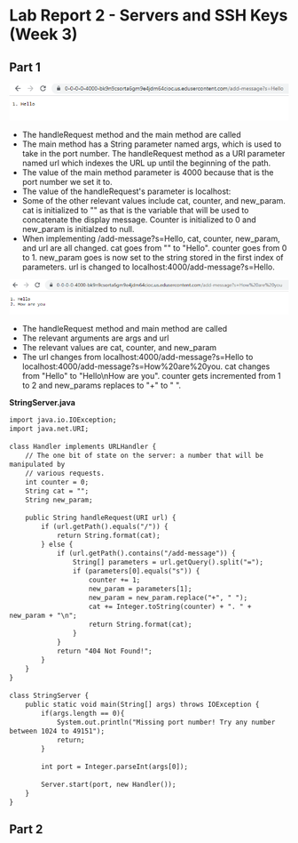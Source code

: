 # Lab Report 2 - Servers and SSH Keys (Week 3)

## Part 1
![IMG](lab_2_hello.png)
- The handleRequest method and the main method are called
- The main method has a String parameter named args, which is used to take in the port number. The handleRequest method as a URI parameter named url which indexes the URL up until the beginning of the path.
- The value of the main method parameter is 4000 because that is the port number we set it to.
- The value of the handleRequest's parameter is localhost:
- Some of the other relevant values include cat, counter, and new_param. cat is initialized to "" as that is the variable that will be used to concatenate the display message. Counter is initialized to 0 and new_param is initialzed to null.
- When implementing /add-message?s=Hello, cat, counter, new_param, and url are all changed. cat goes from "" to "Hello". counter goes from 0 to 1. new_param goes is now set to the string stored in the first index of parameters. url is changed to localhost:4000/add-message?s=Hello.

![IMG](lab_2_how_are_you.png)
- The handleRequest method and main method are called
- The relevant arguments are args and url
- The relevant values are cat, counter, and new_param
- The url changes from localhost:4000/add-message?s=Hello to localhost:4000/add-message?s=How%20are%20you. cat changes from "Hello" to "Hello\nHow are you". counter gets incremented from 1 to 2 and new_params replaces to "+" to " ".

**StringServer.java**
```
import java.io.IOException;
import java.net.URI;

class Handler implements URLHandler {
    // The one bit of state on the server: a number that will be manipulated by
    // various requests.
    int counter = 0;
    String cat = "";
    String new_param;

    public String handleRequest(URI url) {
        if (url.getPath().equals("/")) {
            return String.format(cat);
        } else {
            if (url.getPath().contains("/add-message")) {
                String[] parameters = url.getQuery().split("=");
                if (parameters[0].equals("s")) {
                    counter += 1;
                    new_param = parameters[1];
                    new_param = new_param.replace("+", " ");
                    cat += Integer.toString(counter) + ". " + new_param + "\n";
                    return String.format(cat);
                }
            }
            return "404 Not Found!";
        }
    }
}

class StringServer {
    public static void main(String[] args) throws IOException {
        if(args.length == 0){
            System.out.println("Missing port number! Try any number between 1024 to 49151");
            return;
        }

        int port = Integer.parseInt(args[0]);

        Server.start(port, new Handler());
    }
}
```
## Part 2

